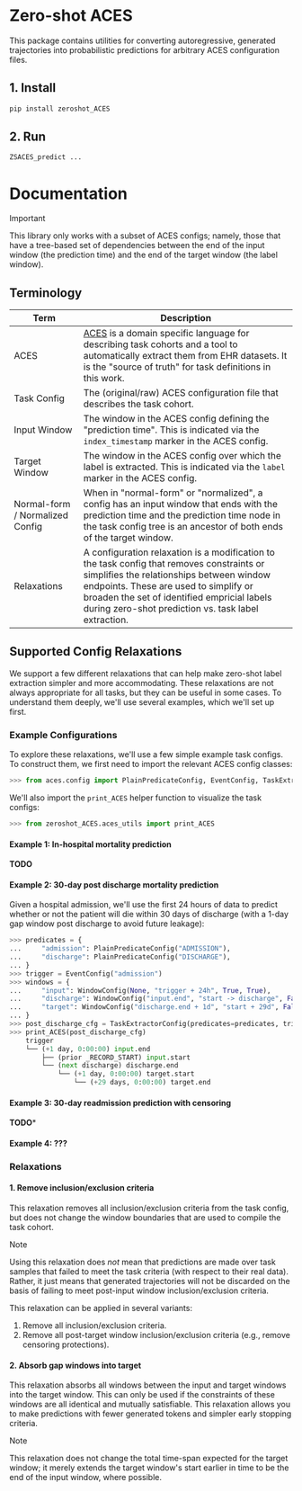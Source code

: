 # Zero-shot ACES

This package contains utilities for converting autoregressive, generated trajectories into probabilistic
predictions for arbitrary ACES configuration files.

## 1. Install

```bash
pip install zeroshot_ACES
```

## 2. Run

```bash
ZSACES_predict ...
```

# Documentation

> [!IMPORTANT]
> This library only works with a subset of ACES configs; namely, those that have a tree-based set of
> dependencies between the end of the input window (the prediction time) and the end of the target window (the
> label window).

## Terminology

| Term                            | Description                                                                                                                                                                                                                                                                            |
| ------------------------------- | -------------------------------------------------------------------------------------------------------------------------------------------------------------------------------------------------------------------------------------------------------------------------------------- |
| ACES                            | [ACES](https://eventstreamaces.readthedocs.io/en/latest/) is a domain specific language for describing task cohorts and a tool to automatically extract them from EHR datasets. It is the "source of truth" for task definitions in this work.                                         |
| Task Config                     | The (original/raw) ACES configuration file that describes the task cohort.                                                                                                                                                                                                             |
| Input Window                    | The window in the ACES config defining the "prediction time". This is indicated via the `index_timestamp` marker in the ACES config.                                                                                                                                                   |
| Target Window                   | The window in the ACES config over which the label is extracted. This is indicated via the `label` marker in the ACES config.                                                                                                                                                          |
| Normal-form / Normalized Config | When in "normal-form" or "normalized", a config has an input window that ends with the prediction time and the prediction time node in the task config tree is an ancestor of both ends of the target window.                                                                          |
| Relaxations                     | A configuration relaxation is a modification to the task config that removes constraints or simplifies the relationships between window endpoints. These are used to simplify or broaden the set of identified empricial labels during zero-shot prediction vs. task label extraction. |

## Supported Config Relaxations

We support a few different relaxations that can help make zero-shot label extraction simpler and more
accommodating. These relaxations are not always appropriate for all tasks, but they can be useful in some
cases. To understand them deeply, we'll use several examples, which we'll set up first.

### Example Configurations

To explore these relaxations, we'll use a few simple example task configs. To construct them, we first need to
import the relevant ACES config classes:

```python
>>> from aces.config import PlainPredicateConfig, EventConfig, TaskExtractorConfig, WindowConfig

```

We'll also import the `print_ACES` helper function to visualize the task configs:

```python
>>> from zeroshot_ACES.aces_utils import print_ACES

```

#### Example 1: In-hospital mortality prediction

**TODO**

#### Example 2: 30-day post discharge mortality prediction

Given a hospital admission, we'll use the first 24 hours of data to predict whether or not the patient will
die within 30 days of discharge (with a 1-day gap window post discharge to avoid future leakage):

```python
>>> predicates = {
...     "admission": PlainPredicateConfig("ADMISSION"),
...     "discharge": PlainPredicateConfig("DISCHARGE"),
... }
>>> trigger = EventConfig("admission")
>>> windows = {
...     "input": WindowConfig(None, "trigger + 24h", True, True),
...     "discharge": WindowConfig("input.end", "start -> discharge", False, True),
...     "target": WindowConfig("discharge.end + 1d", "start + 29d", False, True),
... }
>>> post_discharge_cfg = TaskExtractorConfig(predicates=predicates, trigger=trigger, windows=windows)
>>> print_ACES(post_discharge_cfg)
    trigger
    └── (+1 day, 0:00:00) input.end
        ├── (prior _RECORD_START) input.start
        └── (next discharge) discharge.end
            └── (+1 day, 0:00:00) target.start
                └── (+29 days, 0:00:00) target.end

```

#### Example 3: 30-day readmission prediction with censoring

**TODO**\*

#### Example 4: ???

### Relaxations

#### 1. Remove inclusion/exclusion criteria

This relaxation removes all inclusion/exclusion criteria from the task config, but does not change the window
boundaries that are used to compile the task cohort.

> [!NOTE]
> Using this relaxation does _not_ mean that predictions are made over task samples that failed to meet the
> task criteria (with respect to their real data). Rather, it just means that generated trajectories will not
> be discarded on the basis of failing to meet post-input window inclusion/exclusion criteria.

This relaxation can be applied in several variants:

1. Remove all inclusion/exclusion criteria.
2. Remove all post-target window inclusion/exclusion criteria (e.g., remove censoring protections).

#### 2. Absorb gap windows into target

This relaxation absorbs all windows between the input and target windows into the target window. This can only
be used if the constraints of these windows are all identical and mutually satisfiable. This relaxation allows
you to make predictions with fewer generated tokens and simpler early stopping criteria.

> [!NOTE]
> This relaxation does not change the total time-span expected for the target window; it merely extends the
> target window's start earlier in time to be the end of the input window, where possible.
